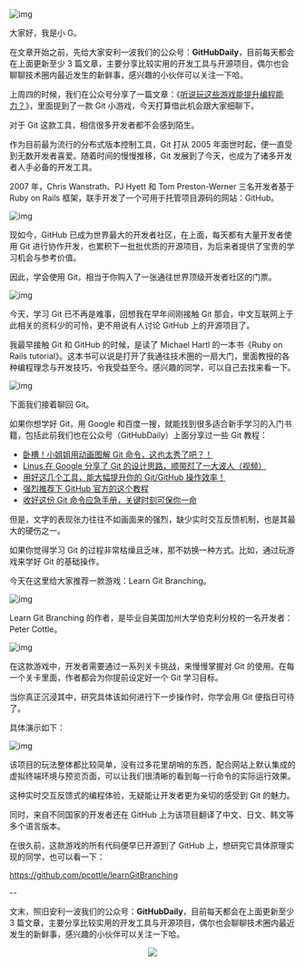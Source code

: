 ![img](https://mmbiz.qpic.cn/mmbiz_png/uDRkMWLia28gfbCThQozkH3IBzdSM5IrAZv5CjC7A2cSL0KrQAQIfD7kibCjpPtcjwEHWicHFmw5M9Gr6VLjDWlicA/640)

大家好，我是小 G。

在文章开始之前，先给大家安利一波我们的公众号：**GitHubDaily**，目前每天都会在上面更新至少 3 篇文章，主要分享比较实用的开发工具与开源项目，偶尔也会聊聊技术圈内最近发生的新鲜事，感兴趣的小伙伴可以关注一下哈。

上周四的时候，我们在公众号分享了一篇文章：《[听说玩这些游戏能提升编程能力？](http://mp.weixin.qq.com/s?__biz=MzAxOTcxNTIwNQ==&mid=2457919248&idx=2&sn=b45af850f29fe6008edcd7c47760c8e7&chksm=8cb6bafabbc133ec1b6e31ff79d0d4079ba5f4d3d3060c96f2a20e8da93d80e6a0bf1f951f33&scene=21#wechat_redirect)》，里面提到了一款 Git 小游戏，今天打算借此机会跟大家细聊下。

对于 Git 这款工具，相信很多开发者都不会感到陌生。

作为目前最为流行的分布式版本控制工具，Git 打从 2005 年面世时起，便一直受到无数开发者喜爱。随着时间的慢慢推移，Git 发展到了今天，也成为了诸多开发者人手必备的开发工具。

2007 年，Chris Wanstrath、PJ Hyett 和 Tom Preston-Werner 三名开发者基于 Ruby on Rails 框架，联手开发了一个可用于托管项目源码的网站：GitHub。

![img](https://mmbiz.qpic.cn/mmbiz_jpg/uDRkMWLia28h0MuaiaPYRah7VNBSXyxtMsnWb2H7K4D4yiafjBMqorVrawZ0lFgAqaagJCzxR6dIAHQyWz6ETefJQ/640)

现如今，GitHub 已成为世界最大的开发者社区，在上面，每天都有大量开发者使用 Git 进行协作开发，也累积下一批批优质的开源项目，为后来者提供了宝贵的学习机会与参考价值。

因此，学会使用 Git，相当于你购入了一张通往世界顶级开发者社区的门票。

![img](https://mmbiz.qpic.cn/mmbiz_png/uDRkMWLia28h0MuaiaPYRah7VNBSXyxtMsj1GnOkM3Tw4iac5NZiak74FFiaEPwNYIMdLCicUiaKMckLFicdQgY0AOwjoQ/640)

今天，学习 Git 已不再是难事，回想我在早年间刚接触 Git 那会，中文互联网上于此相关的资料少的可怜，更不用说有人讨论 GitHub 上的开源项目了。

我最早接触 Git 和 GitHub 的时候，是读了 Michael Hartl 的一本书《Ruby on Rails tutorial》。这本书可以说是打开了我通往技术圈的一扇大门，里面教授的各种编程理念与开发技巧，令我受益至今。感兴趣的同学，可以自己去找来看一下。

![img](https://mmbiz.qpic.cn/mmbiz_png/uDRkMWLia28h0MuaiaPYRah7VNBSXyxtMsjr7ODeHgNiaqDZTYOW9QTu91e7OjmIbn5dryK1R2BL865NoJGPPRETA/640)

下面我们接着聊回 Git。

如果你想学好 Git，用 Google 和百度一搜，就能找到很多适合新手学习的入门书籍，包括此前我们也在公众号（GitHubDaily）上面分享过一些 Git 教程：

- [卧槽！小姐姐用动画图解 Git 命令，这也太秀了吧？！](http://mp.weixin.qq.com/s?__biz=MzAxOTcxNTIwNQ==&mid=2457919169&idx=2&sn=7514209811adbd09b6161093e8ae3eb4&chksm=8cb6bb2bbbc1323dc0cd1c9110fcc6a2a06774040586fc21a01db98129a03ece8ee4cdb73960&scene=21#wechat_redirect)
- [Linus 在 Google 分享了 Git 的设计思路，顺带怼了一大波人（视频）](https://mp.weixin.qq.com/s?__biz=MzAxOTcxNTIwNQ==&mid=2457915907&idx=1&sn=7f39b7943bf0e9ba4a2b12b47d4a70d7&scene=21#wechat_redirect)
- [用好这几个工具，能大幅提升你的 Git/GitHub 操作效率！](https://mp.weixin.qq.com/s?__biz=MzAxOTcxNTIwNQ==&mid=2457915558&idx=1&sn=de0cdcb9fb199162ffe565e371b3dbf4&scene=21#wechat_redirect)
- [强烈推荐下 GitHub 官方的这个教程](https://mp.weixin.qq.com/s?__biz=MzAxOTcxNTIwNQ==&mid=2457914680&idx=1&sn=0061f76dbd0e33468216a460c624c2b4&scene=21#wechat_redirect)
- [收好这份 Git 命令应急手册，关键时刻可保你一命](https://mp.weixin.qq.com/s?__biz=MzAxOTcxNTIwNQ==&mid=2457914802&idx=1&sn=a8d2cb9b626da84d94d8b2ebd9e85c24&scene=21#wechat_redirect)

但是，文字的表现张力往往不如画面来的强烈，缺少实时交互反馈机制，也是其最大的硬伤之一。

如果你觉得学习 Git 的过程非常枯燥且乏味，那不妨换一种方式。比如，通过玩游戏来学好 Git 的基础操作。

今天在这里给大家推荐一款游戏：Learn Git Branching。

![img](https://mmbiz.qpic.cn/mmbiz_png/uDRkMWLia28h0MuaiaPYRah7VNBSXyxtMsxicic1iaWUF0nePMR4ZzH9OONxtUuNibNRBkr8sZOYgxEqbHzErJticHB0A/640)

Learn Git Branching 的作者，是毕业自美国加州大学伯克利分校的一名开发者：Peter Cottle。

![img](https://mmbiz.qpic.cn/mmbiz_jpg/uDRkMWLia28h0MuaiaPYRah7VNBSXyxtMsBsEGUTfzWyaibgiagMf3lCEuf1HDIqQkC8oJPhsfRWgicTDsCKdCDKUZQ/640)

在这款游戏中，开发者需要通过一系列关卡挑战，来慢慢掌握对 Git 的使用。在每一个关卡里面，作者都会为你提前设定好一个 Git 学习目标。

当你真正沉浸其中，研究具体该如何进行下一步操作时，你学会用 Git 便指日可待了。

具体演示如下：

![img](https://mmbiz.qpic.cn/mmbiz_gif/uDRkMWLia28h0MuaiaPYRah7VNBSXyxtMsymjVd30riaPlIw4ztMnh9Lf94ia6xpYoPXdOiaKdKc6BzMDc5rgglXq3g/640)

该项目的玩法整体都比较简单，没有过多花里胡哨的东西，配合网站上默认集成的虚拟终端环境与预览页面，可以让我们很清晰的看到每一行命令的实际运行效果。

这种实时交互反馈式的编程体验，无疑能让开发者更为亲切的感受到 Git 的魅力。

同时，来自不同国家的开发者还在 GitHub 上为该项目翻译了中文、日文、韩文等多个语言版本。

在很久前，这款游戏的所有代码便早已开源到了 GitHub 上，想研究它具体原理实现的同学，也可以看一下：

https://github.com/pcottle/learnGitBranching 

--

文末，照旧安利一波我们的公众号：**GitHubDaily**，目前每天都会在上面更新至少 3 篇文章，主要分享比较实用的开发工具与开源项目，偶尔也会聊聊技术圈内最近发生的新鲜事，感兴趣的小伙伴可以关注一下哈。

<p align="center">
   <img src="https://raw.githubusercontent.com/GitHubDaily/GitHubDaily/master/assets/weixin.png">
</p>